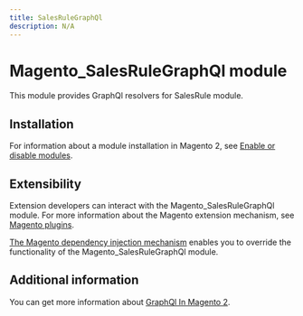 ```yaml
---
title: SalesRuleGraphQl
description: N/A
---
```


# Magento_SalesRuleGraphQl module

This module provides GraphQl resolvers for SalesRule module.

## Installation

For information about a module installation in Magento 2, see [Enable or disable modules](https://experienceleague.adobe.com/docs/commerce-operations/installation-guide/tutorials/manage-modules.html).

## Extensibility

Extension developers can interact with the Magento_SalesRuleGraphQl module. For more information about the Magento extension mechanism, see [Magento plugins](https://developer.adobe.com/commerce/php/development/components/plugins/).

[The Magento dependency injection mechanism](https://developer.adobe.com/commerce/php/development/components/dependency-injection/) enables you to override the functionality of the Magento_SalesRuleGraphQl module.

## Additional information

You can get more information about [GraphQl In Magento 2](https://developer.adobe.com/commerce/webapi/graphql/).

